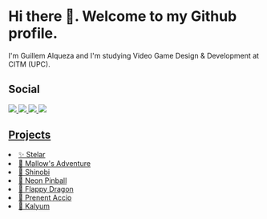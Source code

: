 # Hi there 👋. Welcome to my Github profile.

I'm Guillem Alqueza and I'm studying Video Game Design & Development at CITM (UPC).

## Social

<a href="https://github.com/guillemalqueza">
<img src="https://img.shields.io/badge/Github-black?logo=github&logoColor=white"/>
  
<a href="https://es.linkedin.com/in/guillemalqueza">
<img src="https://img.shields.io/badge/LinkedIn-blue?logo=linkedin&logoColor=white"/>

<a href="https://discordapp.com/users/guillemal">
<img src="https://img.shields.io/badge/Discord-grey?logo=discord&logoColor=white"/>

<a href="https://guillemalqueza.github.io/portfolio/">
<img src="https://img.shields.io/badge/Portfolio-darkblue"/>

## Projects

<li> <a href="https://github.com/Mermelada-Games/Stelar"> ✨ Stelar
<li> <a href="https://github.com/guillemalqueza/Mallow-Adventure"> 🩷 Mallow's Adventure
<li> <a href="https://github.com/Festuk-Games/Shinobi"> 🥷 Shinobi
<li> <a href="https://github.com/Torta-Games/Pinball"> 🥎 Neon Pinball
<li> <a href="https://github.com/Festuk-Games/Flappy-Dragon"> 🐲 Flappy Dragon
<li> <a href="https://github.com/Mermelada-Games/Prenent-Accio"> 🤝 Prenent Accio
<li> <a href="https://github.com/Red-Balloon-Team/Kalyum"> 🎈 Kalyum
